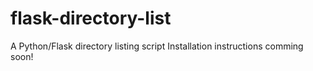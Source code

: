 # flask-directory-list
A Python/Flask directory listing script
Installation instructions comming soon!
